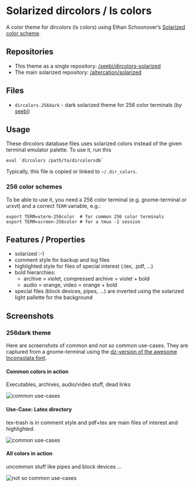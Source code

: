 # Solarized dircolors / ls colors

A color theme for dircolors (ls colors) using Ethan Schoonover’s [Solarized color scheme](http://ethanschoonover.com/solarized).

## Repositories
  * This theme as a single repository: [/seebi/dircolors-solarized](https://github.com/seebi/dircolors-solarized)
  * The main solarized repository: [/altercation/solarized](https://github.com/altercation/solarized)

## Files
  * `dircolors.256dark` - dark solarized theme for 256 color terminals (by [seebi](https://github.com/seebi))

## Usage
These dircolors database files uses solarized colors instead of the given
terminal emulator palette. To use it, run this 

    eval `dircolors /path/to/dircolorsdb`

Typically, this file is copied or linked to `~/.dir_colors`.

### 256 color schemes
To be able to use it, you need a 256 color terminal (e.g. gnome-terminal or
urxvt) and a correct `TERM` variable, e.g.:

    export TERM=xterm-256color  # for common 256 color terminals
    export TERM=screen-256color # for a tmux -2 session

## Features / Properties
  * solarized :-)
  * comment style for backup and log files
  * highlighted style for files of special interest (.tex, .pdf, ...)
  * bold hierarchies:
    * archive = violet, compressed archive = violet + bold
    * audio = orange, video = orange + bold
  * special files (block devices, pipes, ...) are inverted using the
    solarized light pallette for the background

## Screenshots

### 256dark theme
Here are screenshots of common and not so common use-cases.
They are captured from a gnome-terminal using the [dz-version of the awesome Inconsolata font](http://nodnod.net/2009/feb/12/adding-straight-single-and-double-quotes-inconsola/).

#### Common colors in action
Executables, archives, audio/video stuff, dead links

![common use-cases](https://github.com/seebi/dircolors-solarized/raw/master/screenshots/256dark-common.png)

#### Use-Case: Latex directory
tex-trash is in comment style and pdf+tex are main files of interest and
highlighted.

![common use-cases](https://github.com/seebi/dircolors-solarized/raw/master/screenshots/256dark-latex.png)

#### All colors in action
uncommon stuff like pipes and block devices ...

![not so common use-cases](https://github.com/seebi/dircolors-solarized/raw/master/screenshots/256dark-all.png)


